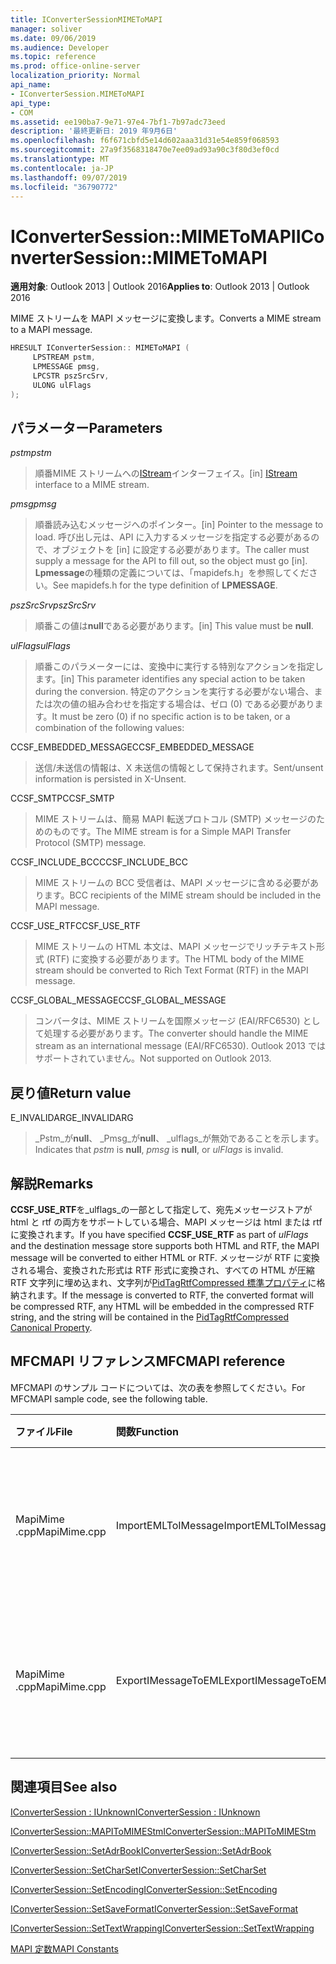 ```yaml
---
title: IConverterSessionMIMEToMAPI
manager: soliver
ms.date: 09/06/2019
ms.audience: Developer
ms.topic: reference
ms.prod: office-online-server
localization_priority: Normal
api_name:
- IConverterSession.MIMEToMAPI
api_type:
- COM
ms.assetid: ee190ba7-9e71-97e4-7bf1-7b97adc73eed
description: '最終更新日: 2019 年9月6日'
ms.openlocfilehash: f6f671cbfd5e14d602aaa31d31e54e859f068593
ms.sourcegitcommit: 27a9f3568318470e7ee09ad93a90c3f80d3ef0cd
ms.translationtype: MT
ms.contentlocale: ja-JP
ms.lasthandoff: 09/07/2019
ms.locfileid: "36790772"
---
```

# <a name="iconvertersessionmimetomapi"></a><span data-ttu-id="dd76a-103">IConverterSession::MIMEToMAPI</span><span class="sxs-lookup"><span data-stu-id="dd76a-103">IConverterSession::MIMEToMAPI</span></span>

  
  
<span data-ttu-id="dd76a-104">**適用対象**: Outlook 2013 | Outlook 2016</span><span class="sxs-lookup"><span data-stu-id="dd76a-104">**Applies to**: Outlook 2013 | Outlook 2016</span></span> 
  
<span data-ttu-id="dd76a-105">MIME ストリームを MAPI メッセージに変換します。</span><span class="sxs-lookup"><span data-stu-id="dd76a-105">Converts a MIME stream to a MAPI message.</span></span>
  
```cpp
HRESULT IConverterSession:: MIMEToMAPI ( 
     LPSTREAM pstm, 
     LPMESSAGE pmsg, 
     LPCSTR pszSrcSrv, 
     ULONG ulFlags 
);
```

## <a name="parameters"></a><span data-ttu-id="dd76a-106">パラメーター</span><span class="sxs-lookup"><span data-stu-id="dd76a-106">Parameters</span></span>

 <span data-ttu-id="dd76a-107">_pstm_</span><span class="sxs-lookup"><span data-stu-id="dd76a-107">_pstm_</span></span>
  
> <span data-ttu-id="dd76a-108">順番MIME ストリームへの[IStream](https://msdn.microsoft.com/library/aa380034%28VS.85%29.aspx)インターフェイス。</span><span class="sxs-lookup"><span data-stu-id="dd76a-108">[in] [IStream](https://msdn.microsoft.com/library/aa380034%28VS.85%29.aspx) interface to a MIME stream.</span></span> 
    
 <span data-ttu-id="dd76a-109">_pmsg_</span><span class="sxs-lookup"><span data-stu-id="dd76a-109">_pmsg_</span></span>
  
> <span data-ttu-id="dd76a-110">順番読み込むメッセージへのポインター。</span><span class="sxs-lookup"><span data-stu-id="dd76a-110">[in] Pointer to the message to load.</span></span> <span data-ttu-id="dd76a-111">呼び出し元は、API に入力するメッセージを指定する必要があるので、オブジェクトを [in] に設定する必要があります。</span><span class="sxs-lookup"><span data-stu-id="dd76a-111">The caller must supply a message for the API to fill out, so the object must go [in].</span></span> <span data-ttu-id="dd76a-112">**Lpmessage**の種類の定義については、「mapidefs.h」を参照してください。</span><span class="sxs-lookup"><span data-stu-id="dd76a-112">See mapidefs.h for the type definition of **LPMESSAGE**.</span></span>
    
 <span data-ttu-id="dd76a-113">_pszSrcSrv_</span><span class="sxs-lookup"><span data-stu-id="dd76a-113">_pszSrcSrv_</span></span>
  
> <span data-ttu-id="dd76a-114">順番この値は**null**である必要があります。</span><span class="sxs-lookup"><span data-stu-id="dd76a-114">[in] This value must be **null**.</span></span>
    
 <span data-ttu-id="dd76a-115">_ulFlags_</span><span class="sxs-lookup"><span data-stu-id="dd76a-115">_ulFlags_</span></span>
  
> <span data-ttu-id="dd76a-116">順番このパラメーターには、変換中に実行する特別なアクションを指定します。</span><span class="sxs-lookup"><span data-stu-id="dd76a-116">[in] This parameter identifies any special action to be taken during the conversion.</span></span> <span data-ttu-id="dd76a-117">特定のアクションを実行する必要がない場合、または次の値の組み合わせを指定する場合は、ゼロ (0) である必要があります。</span><span class="sxs-lookup"><span data-stu-id="dd76a-117">It must be zero (0) if no specific action is to be taken, or a combination of the following values:</span></span>
    
<span data-ttu-id="dd76a-118">CCSF_EMBEDDED_MESSAGE</span><span class="sxs-lookup"><span data-stu-id="dd76a-118">CCSF_EMBEDDED_MESSAGE</span></span>
  
> <span data-ttu-id="dd76a-119">送信/未送信の情報は、X 未送信の情報として保持されます。</span><span class="sxs-lookup"><span data-stu-id="dd76a-119">Sent/unsent information is persisted in X-Unsent.</span></span>
    
<span data-ttu-id="dd76a-120">CCSF_SMTP</span><span class="sxs-lookup"><span data-stu-id="dd76a-120">CCSF_SMTP</span></span>
  
> <span data-ttu-id="dd76a-121">MIME ストリームは、簡易 MAPI 転送プロトコル (SMTP) メッセージのためのものです。</span><span class="sxs-lookup"><span data-stu-id="dd76a-121">The MIME stream is for a Simple MAPI Transfer Protocol (SMTP) message.</span></span>
    
<span data-ttu-id="dd76a-122">CCSF_INCLUDE_BCC</span><span class="sxs-lookup"><span data-stu-id="dd76a-122">CCSF_INCLUDE_BCC</span></span>
  
> <span data-ttu-id="dd76a-123">MIME ストリームの BCC 受信者は、MAPI メッセージに含める必要があります。</span><span class="sxs-lookup"><span data-stu-id="dd76a-123">BCC recipients of the MIME stream should be included in the MAPI message.</span></span>
    
<span data-ttu-id="dd76a-124">CCSF_USE_RTF</span><span class="sxs-lookup"><span data-stu-id="dd76a-124">CCSF_USE_RTF</span></span>
  
> <span data-ttu-id="dd76a-125">MIME ストリームの HTML 本文は、MAPI メッセージでリッチテキスト形式 (RTF) に変換する必要があります。</span><span class="sxs-lookup"><span data-stu-id="dd76a-125">The HTML body of the MIME stream should be converted to Rich Text Format (RTF) in the MAPI message.</span></span>

<span data-ttu-id="dd76a-126">CCSF_GLOBAL_MESSAGE</span><span class="sxs-lookup"><span data-stu-id="dd76a-126">CCSF_GLOBAL_MESSAGE</span></span>
> <span data-ttu-id="dd76a-127">コンバータは、MIME ストリームを国際メッセージ (EAI/RFC6530) として処理する必要があります。</span><span class="sxs-lookup"><span data-stu-id="dd76a-127">The converter should handle the MIME stream as an international message (EAI/RFC6530).</span></span> <span data-ttu-id="dd76a-128">Outlook 2013 ではサポートされていません。</span><span class="sxs-lookup"><span data-stu-id="dd76a-128">Not supported on Outlook 2013.</span></span>
    
## <a name="return-value"></a><span data-ttu-id="dd76a-129">戻り値</span><span class="sxs-lookup"><span data-stu-id="dd76a-129">Return value</span></span>

<span data-ttu-id="dd76a-130">E_INVALIDARG</span><span class="sxs-lookup"><span data-stu-id="dd76a-130">E_INVALIDARG</span></span>
  
> <span data-ttu-id="dd76a-131">_Pstm_が**null**、 _Pmsg_が**null**、 _ulflags_が無効であることを示します。</span><span class="sxs-lookup"><span data-stu-id="dd76a-131">Indicates that  _pstm_ is **null**,  _pmsg_ is **null**, or  _ulFlags_ is invalid.</span></span> 
    
## <a name="remarks"></a><span data-ttu-id="dd76a-132">解説</span><span class="sxs-lookup"><span data-stu-id="dd76a-132">Remarks</span></span>

<span data-ttu-id="dd76a-133">**CCSF_USE_RTF**を_ulflags_の一部として指定して、宛先メッセージストアが html と rtf の両方をサポートしている場合、MAPI メッセージは html または rtf に変換されます。</span><span class="sxs-lookup"><span data-stu-id="dd76a-133">If you have specified **CCSF_USE_RTF** as part of  _ulFlags_ and the destination message store supports both HTML and RTF, the MAPI message will be converted to either HTML or RTF.</span></span> <span data-ttu-id="dd76a-134">メッセージが RTF に変換される場合、変換された形式は RTF 形式に変換され、すべての HTML が圧縮 RTF 文字列に埋め込まれ、文字列が[PidTagRtfCompressed 標準プロパティ](pidtagrtfcompressed-canonical-property.md)に格納されます。</span><span class="sxs-lookup"><span data-stu-id="dd76a-134">If the message is converted to RTF, the converted format will be compressed RTF, any HTML will be embedded in the compressed RTF string, and the string will be contained in the [PidTagRtfCompressed Canonical Property](pidtagrtfcompressed-canonical-property.md).</span></span>
  
## <a name="mfcmapi-reference"></a><span data-ttu-id="dd76a-135">MFCMAPI リファレンス</span><span class="sxs-lookup"><span data-stu-id="dd76a-135">MFCMAPI reference</span></span>

<span data-ttu-id="dd76a-136">MFCMAPI のサンプル コードについては、次の表を参照してください。</span><span class="sxs-lookup"><span data-stu-id="dd76a-136">For MFCMAPI sample code, see the following table.</span></span>
  
|<span data-ttu-id="dd76a-137">**ファイル**</span><span class="sxs-lookup"><span data-stu-id="dd76a-137">**File**</span></span>|<span data-ttu-id="dd76a-138">**関数**</span><span class="sxs-lookup"><span data-stu-id="dd76a-138">**Function**</span></span>|<span data-ttu-id="dd76a-139">**コメント**</span><span class="sxs-lookup"><span data-stu-id="dd76a-139">**Comment**</span></span>|
|:-----|:-----|:-----|
|<span data-ttu-id="dd76a-140">MapiMime .cpp</span><span class="sxs-lookup"><span data-stu-id="dd76a-140">MapiMime.cpp</span></span>  <br/> |<span data-ttu-id="dd76a-141">ImportEMLToIMessage</span><span class="sxs-lookup"><span data-stu-id="dd76a-141">ImportEMLToIMessage</span></span>  <br/> |<span data-ttu-id="dd76a-142">MFCMAPI は MimeToMAPI を使用して、EML ファイルを MAPI メッセージに変換します。</span><span class="sxs-lookup"><span data-stu-id="dd76a-142">MFCMAPI uses MimeToMAPI to convert an EML file to a MAPI message.</span></span>  <br/> |
|<span data-ttu-id="dd76a-143">MapiMime .cpp</span><span class="sxs-lookup"><span data-stu-id="dd76a-143">MapiMime.cpp</span></span>  <br/> |<span data-ttu-id="dd76a-144">ExportIMessageToEML</span><span class="sxs-lookup"><span data-stu-id="dd76a-144">ExportIMessageToEML</span></span>  <br/> |<span data-ttu-id="dd76a-145">MFCMAPI は、MAPIToMIMEStm を使用して MAPI メッセージを EML ファイルに変換します。</span><span class="sxs-lookup"><span data-stu-id="dd76a-145">MFCMAPI uses MAPIToMIMEStm to convert a MAPI message to an EML file.</span></span>  <br/> |
   
## <a name="see-also"></a><span data-ttu-id="dd76a-146">関連項目</span><span class="sxs-lookup"><span data-stu-id="dd76a-146">See also</span></span>



[<span data-ttu-id="dd76a-147">IConverterSession : IUnknown</span><span class="sxs-lookup"><span data-stu-id="dd76a-147">IConverterSession : IUnknown</span></span>](iconvertersessioniunknown.md)
  
[<span data-ttu-id="dd76a-148">IConverterSession::MAPIToMIMEStm</span><span class="sxs-lookup"><span data-stu-id="dd76a-148">IConverterSession::MAPIToMIMEStm</span></span>](iconvertersession-mapitomimestm.md)
  
[<span data-ttu-id="dd76a-149">IConverterSession::SetAdrBook</span><span class="sxs-lookup"><span data-stu-id="dd76a-149">IConverterSession::SetAdrBook</span></span>](iconvertersession-setadrbook.md)
  
[<span data-ttu-id="dd76a-150">IConverterSession::SetCharSet</span><span class="sxs-lookup"><span data-stu-id="dd76a-150">IConverterSession::SetCharSet</span></span>](iconvertersession-setcharset.md)
  
[<span data-ttu-id="dd76a-151">IConverterSession::SetEncoding</span><span class="sxs-lookup"><span data-stu-id="dd76a-151">IConverterSession::SetEncoding</span></span>](iconvertersession-setencoding.md)
  
[<span data-ttu-id="dd76a-152">IConverterSession::SetSaveFormat</span><span class="sxs-lookup"><span data-stu-id="dd76a-152">IConverterSession::SetSaveFormat</span></span>](iconvertersession-setsaveformat.md)
  
[<span data-ttu-id="dd76a-153">IConverterSession::SetTextWrapping</span><span class="sxs-lookup"><span data-stu-id="dd76a-153">IConverterSession::SetTextWrapping</span></span>](iconvertersession-settextwrapping.md)


[<span data-ttu-id="dd76a-154">MAPI 定数</span><span class="sxs-lookup"><span data-stu-id="dd76a-154">MAPI Constants</span></span>](mapi-constants.md)

